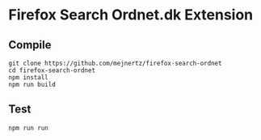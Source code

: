 # Firefox Search Ordnet.dk Extension

## Compile

```
git clone https://github.com/mejnertz/firefox-search-ordnet
cd firefox-search-ordnet
npm install
npm run build
```

## Test

```
npm run run
```
